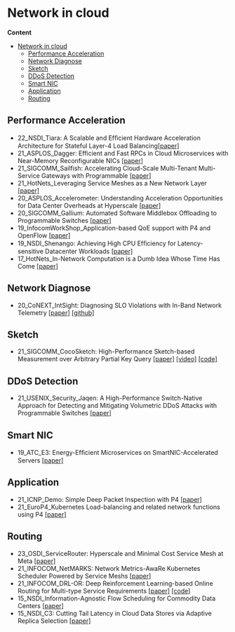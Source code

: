 # Network in cloud

**Content**
- [Network in cloud](#network-in-cloud)
  - [Performance Acceleration](#performance-acceleration)
  - [Network Diagnose](#network-diagnose)
  - [Sketch](#sketch)
  - [DDoS Detection](#ddos-detection)
  - [Smart NIC](#smart-nic)
  - [Application](#application)
  - [Routing](#routing)

## Performance Acceleration
- 22_NSDI_Tiara: A Scalable and Efﬁcient Hardware Acceleration Architecture for Stateful Layer-4 Load Balancing[[paper]](https://ising.cse.ust.hk/files/tiara_nsdi22.pdf)
- 21_ASPLOS_Dagger: Efficient and Fast RPCs in Cloud Microservices with Near-Memory Reconfigurable NICs [[paper]](https://www.csl.cornell.edu/~delimitrou/papers/2021.asplos.dagger.pdf)
- 21_SIGCOMM_Sailfish: Accelerating Cloud-Scale Multi-Tenant Multi-Service Gateways with Programmable  [[paper]](https://doi.org/10.1145/3452296.3472889)
- 21_HotNets_Leveraging Service Meshes as a New Network Layer [[paper]](https://dl.acm.org/doi/abs/10.1145/3484266.3487379)
- 20_ASPLOS_Accelerometer: Understanding Acceleration Opportunities for Data Center Overheads at Hyperscale [[paper]](https://dl.acm.org/doi/10.1145/3373376.3378450)
- 20_SIGCOMM_Gallium: Automated Software Middlebox Offloading to Programmable Switches [[paper]](https://doi.org/10.1145/3387514.3405869)
- 19_InfocomWorkShop_Application-based QoE support with P4 and OpenFlow [[paper]](https://www.chameleoncloud.org/media/filer_public/7b/b9/7bb9687f-cefc-4c14-aeed-87f5a81192f4/1570480976.pdf)
- 19_NSDI_Shenango: Achieving High CPU Efﬁciency for Latency-sensitive Datacenter Workloads [[paper]](https://www.usenix.org/conference/nsdi19/presentation/ousterhout)
- 17_HotNets_In-Network Computation is a Dumb Idea Whose Time Has Come [[paper]](https://dl.acm.org/doi/10.1145/3152434.3152461)

## Network Diagnose

- 20_CoNEXT_IntSight: Diagnosing SLO Violations with In-Band Network Telemetry [[paper]](https://dl.acm.org/doi/10.1145/3386367.3431306) [[github]](https://github.com/jonadmark/intsight-conext)

## Sketch

- 21_SIGCOMM_CocoSketch: High-Performance Sketch-based Measurement over Arbitrary Partial Key Query [[paper]](https://zaoxing.github.io/papers/2021/SIGCOMM21-CocoSketch.pdf) [[video]](https://yangtonghome.github.io/uploads/video/CoCo.mp4) [[code]](https://github.com/yindazhang/CocoSketch)

## DDoS Detection

- 21_USENIX_Security_Jaqen: A High-Performance Switch-Native Approach for Detecting and Mitigating Volumetric DDoS Attacks with Programmable Switches [[paper]](https://www.usenix.org/conference/usenixsecurity21/presentation/liu-zaoxing)

## Smart NIC

- 19_ATC_E3: Energy-Efﬁcient Microservices on SmartNIC-Accelerated Servers [[paper]](https://homes.cs.washington.edu/~arvind/papers/e3-smartic.pdf)

## Application

- 21_ICNP_Demo: Simple Deep Packet Inspection with P4 [[paper]](https://icnp21.cs.ucr.edu/slides/icnp21slides-paper39.pdf)
- 21_EuroP4_Kubernetes Load-balancing and related network functions using P4 [[paper]](https://doi.org/10.1145/3493425.3502768)

## Routing
- 23_OSDI_ServiceRouter: Hyperscale and Minimal Cost Service Mesh at Meta [[paper]](https://www.usenix.org/conference/osdi23/presentation/saokar)
- 21_INFOCOM_NetMARKS: Network Metrics-AwaRe Kubernetes Scheduler Powered by Service Meshs [[paper]](https://ieeexplore.ieee.org/stamp/stamp.jsp?tp=&arnumber=9488670) 
- 21_INFOCOM_DRL-OR: Deep Reinforcement Learning-based Online Routing for Multi-type Service Requirements [[paper]](https://ieeexplore.ieee.org/document/9488736) [[code]](https://github.com/netlab-lcy/DRL-OR/tree/main/drl-or)
- 15_NSDI_Information-Agnostic Flow Scheduling for Commodity Data Centers [[paper]](https://www.usenix.org/conference/nsdi15/technical-sessions/presentation/bai)
- 15_NSDI_C3: Cutting Tail Latency in Cloud Data Stores via Adaptive Replica Selection [[paper]](https://www.usenix.org/system/files/conference/nsdi15/nsdi15-paper-suresh.pdf)